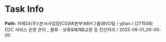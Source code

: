 # Task Info

**Path:** 카페24(주)\본사사업장\[CG]MI본부\MIH그룹\BVO팀 / yjhan / [271558] D2C 서비스 운영 관리 _ 물류 - 보류&해제&교환 등 전산처리 / 2025-08-01_00-00-00

